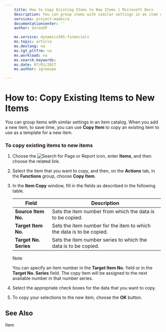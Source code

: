 ```yaml
---
    title: How to Copy Existing Items to New Items | Microsoft Docs
    description: You can group items with similar settings in an item catalog. When you add a new item, to save time, you can use **Copy Item** to copy an existing item to use as a template for a new item.
    services: project-madeira
    documentationcenter: ''
    author: SorenGP

    ms.service: dynamics365-financials
    ms.topic: article
    ms.devlang: na
    ms.tgt_pltfrm: na
    ms.workload: na
    ms.search.keywords:
    ms.date: 07/01/2017
    ms.author: sgroespe

---
```

# How to: Copy Existing Items to New Items
You can group items with similar settings in an item catalog. When you add a new item, to save time, you can use **Copy Item** to copy an existing item to use as a template for a new item.  
  
### To copy existing items to new items  
  
1.  Choose the ![Search for Page or Report](media/ui-search/search_small.png "Search for Page or Report icon") icon, enter **Items**, and then choose the related link.  
  
2.  Select the item that you want to copy, and then, on the **Actions** tab, in the **Functions** group, choose **Copy Item**.  
  
3.  In the **Item Copy** window, fill in the fields as described in the following table.  
  
    |Field|Description|  
    |---------------------------------|---------------------------------------|  
    |**Source Item No.**|Sets the item number from which the data is to be copied.|  
    |**Target Item No.**|Sets the item number for the item to which the data is to be copied.|  
    |**Target No. Series**|Sets the item number series to which the data is to be copied.|  
  
    > [!NOTE]  
    >  You can specify an item number in the **Target Item No.** field or in the **Target No. Series** field. The copy item will be assigned to the next available number in that number series.  
  
4.  Select the appropriate check boxes for the data that you want to copy.  
  
5.  To copy your selections to the new item, choose the **OK** button.  
  
## See Also  
 Item